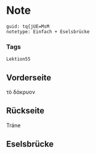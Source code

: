 # Note
```
guid: tq{jUE=MsM
notetype: Einfach + Eselsbrücke
```

### Tags
```
Lektion55
```

## Vorderseite
τὸ δάκρυον

## Rückseite
Träne

## Eselsbrücke

